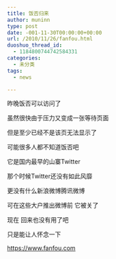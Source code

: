 ```yaml
---
title: 饭否归来
author: muninn
type: post
date: -001-11-30T00:00:00+00:00
url: /2010/11/26/fanfou.html
duoshuo_thread_id:
  - 1184800744742584331
categories:
  - 未分类
tags:
  - news

---
```

昨晚饭否可以访问了
  
虽然很快由于压力又变成一张等待页面
  
但是至少已经不是该页无法显示了

可能很多人都不知道饭否吧
  
它是国内最早的山寨Twitter
  
那个时候Twitter还没有如此风靡
  
更没有什么新浪微博腾讯微博
  
可在这些大户推出微博前 它被关了

现在 回来也没有用了吧
  
只是能让人怀念一下
  
<a href="https://www.fanfou.com" target="_blank">https://www.fanfou.com</a>